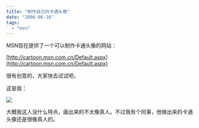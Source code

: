 ```yaml
---
title: "制作自己的卡通头像"
date: "2006-06-16"
tags: 
  - "msn"
---
```


MSN现在提供了一个可以制作卡通头像的网站：

[http://cartoon.msn.com.cn/Default.aspx](http://cartoon.msn.com.cn/Default.aspx)

很有创意的，大家快去试试吧，

这是我：

![](images/12.gif)

大概我这人没什么特点，画出来的不太像真人。不过我有个同事，他做出来的卡通头像还是很像真人的。
